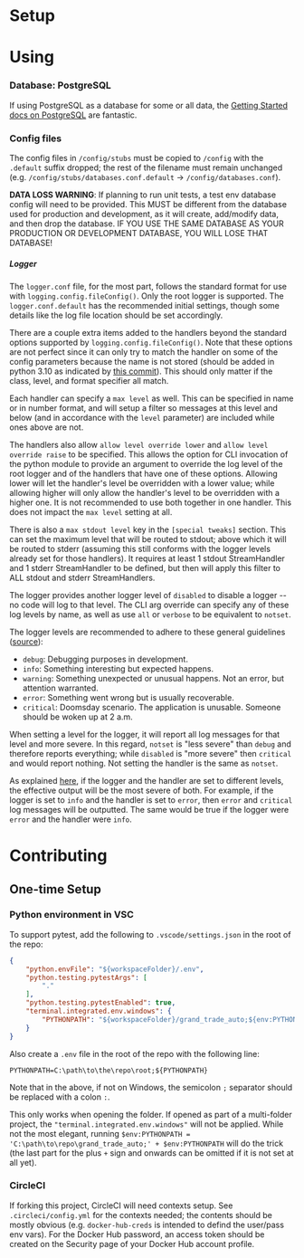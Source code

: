 # Setup

# Using

### Database: PostgreSQL
If using PostgreSQL as a database for some or all data, the
[Getting Started docs on PostgreSQL](https://www.postgresqltutorial.com/postgresql-getting-started/)
are fantastic.


### Config files
The config files in `/config/stubs` must be copied to `/config` with the
`.default` suffix dropped; the rest of the filename must remain unchanged (e.g.
`/config/stubs/databases.conf.default` -> `/config/databases.conf`).

**DATA LOSS WARNING**: If planning to run unit tests, a test env database config
will need to be provided.  This MUST be different from the database used for
production and development, as it will create, add/modify data, and then drop
the database.  IF YOU USE THE SAME DATABASE AS YOUR PRODUCTION OR DEVELOPMENT
DATABASE, YOU WILL LOSE THAT DATABASE!


##### Logger
The `logger.conf` file, for the most part, follows the standard format for use
with `logging.config.fileConfig()`.  Only the root logger is supported.  The
`logger.conf.default` has the recommended initial settings, though some details
like the log file location should be set accordingly.

There are a couple extra items added to the handlers beyond the standard options
supported by `logging.config.fileConfig()`.  Note that these options are not
perfect since it can only try to match the handler on some of the config
parameters because the name is not stored (should be added in python 3.10 as
indicated by
[this commit](https://github.com/python/cpython/commit/b15100fe7def8580c78ed16f0bb4b72b2ae7af3f)).
This should only matter if the class, level, and format specifier all match.

Each handler can specify a `max level` as well.  This can be specified in name
or in number format, and will setup a filter so messages at this level and below
(and in accordance with the `level` parameter) are included while ones above are
not.

The handlers also allow `allow level override lower` and
`allow level override raise` to be specified.  This allows the option for CLI
invocation of the python module to provide an argument to override the log level
of the root logger and of the handlers that have one of these options.  Allowing
lower will let the handler's level be overridden with a lower value; while
allowing higher will only allow the handler's level to be overridden with a
higher one.  It is not recommended to use both together in one handler.  This
does not impact the `max level` setting at all.

There is also a `max stdout level` key in the `[special tweaks]` section.  This
can set the maximum level that will be routed to stdout; above which it will be
routed to stderr (assuming this still conforms with the logger levels already
set for those handlers).  It requires at least 1 stdout StreamHandler and 1
stderr StreamHandler to be defined, but then will apply this filter to ALL
stdout and stderr StreamHandlers.

The logger provides another logger level of `disabled` to disable a logger -- no
code will log to that level.  The CLI arg override can specify any of these log
levels by name, as well as use `all` or `verbose` to be equivalent to `notset`.

The logger levels are recommended to adhere to these general guidelines
([source](https://www.loggly.com/use-cases/6-python-logging-best-practices-you-should-be-aware-of/)):
- `debug`: Debugging purposes in development.
- `info`: Something interesting but expected happens.
- `warning`: Something unexpected or unusual happens.  Not an error, but
      attention warranted.
- `error`: Something went wrong but is usually recoverable.
- `critical`: Doomsday scenario. The application is unusable. Someone should be
      woken up at 2 a.m.

When setting a level for the logger, it will report all log messages for that
level and more severe.  In this regard, `notset` is "less severe" than `debug`
and therefore reports everything; while `disabled` is "more severe" then
`critical` and would report nothing.  Not setting the handler is the same as
`notset`.

As explained [here](https://stackoverflow.com/a/17668861), if the logger and the
handler are set to different levels, the effective output will be the most
severe of both.  For example, if the logger is set to `info` and the handler is
set to `error`, then `error` and `critical` log messages will be outputted.  The
same would be true if the logger were `error` and the handler were `info`.



# Contributing

## One-time Setup

### Python environment in VSC
To support pytest, add the following to `.vscode/settings.json` in the root of
the repo:
```json
{
    "python.envFile": "${workspaceFolder}/.env",
    "python.testing.pytestArgs": [
        "."
    ],
    "python.testing.pytestEnabled": true,
    "terminal.integrated.env.windows": {
        "PYTHONPATH": "${workspaceFolder}/grand_trade_auto;${env:PYTHONPATH}",
    }
}
```

Also create a `.env` file in the root of the repo with the following line:
```
PYTHONPATH=C:\path\to\the\repo\root;${PYTHONPATH}
```

Note that in the above, if not on Windows, the semicolon `;` separator should be
replaced with a colon `:`.

This only works when opening the folder.  If opened as part of a multi-folder
project, the `"terminal.integrated.env.windows"` will not be applied.  While not
the most elegant, running
`$env:PYTHONPATH = 'C:\path\to\repo\grand_trade_auto;' + $env:PYTHONPATH` will
do the trick (the last part for the plus `+` sign and onwards can be omitted if
it is not set at all yet).


### CircleCI
If forking this project, CircleCI will need contexts setup.  See
`.circleci/config.yml` for the contexts needed; the contents should be mostly
obvious (e.g. `docker-hub-creds` is intended to defind the user/pass env vars).
For the Docker Hub password, an access token should be created on the Security
page of your Docker Hub account profile.

